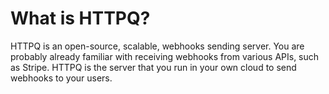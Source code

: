 # What is HTTPQ?

HTTPQ is an open-source, scalable, webhooks sending server. You are probably already familiar with receiving webhooks from various APIs, such as Stripe. HTTPQ is the server that you run in your own cloud to send webhooks to your users.